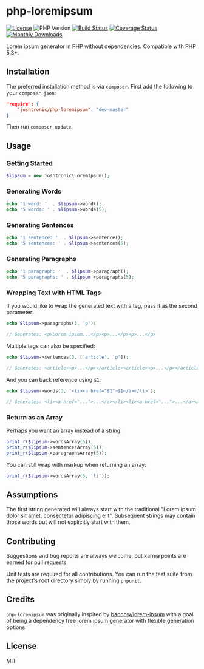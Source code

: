 # php-loremipsum

[![License](https://img.shields.io/packagist/l/joshtronic/php-loremipsum?style=for-the-badge)](https://github.com/joshtronic/php-loremipsum/blob/master/LICENSE)
![PHP Version](https://img.shields.io/packagist/php-v/joshtronic/php-loremipsum?style=for-the-badge)
[![Build Status](https://img.shields.io/travis/joshtronic/php-loremipsum/master?style=for-the-badge)](https://travis-ci.org/joshtronic/php-loremipsum)
[![Coverage Status](https://img.shields.io/coveralls/github/joshtronic/php-loremipsum/master?style=for-the-badge)](https://coveralls.io/github/joshtronic/php-loremipsum?branch=master)
[![Monthly Downloads](https://img.shields.io/packagist/dm/joshtronic/php-loremipsum?style=for-the-badge)](https://packagist.org/packages/joshtronic/php-loremipsum)

Lorem ipsum generator in PHP without dependencies. Compatible with PHP 5.3+.

## Installation

The preferred installation method is via `composer`. First add the following to
your `composer.json`:

```json
"require": {
    "joshtronic/php-loremipsum": "dev-master"
}
```

Then run `composer update`.

## Usage

### Getting Started

```php
$lipsum = new joshtronic\LoremIpsum();
```

### Generating Words

```php
echo '1 word: '  . $lipsum->word();
echo '5 words: ' . $lipsum->words(5);
```

### Generating Sentences

```php
echo '1 sentence: '  . $lipsum->sentence();
echo '5 sentences: ' . $lipsum->sentences(5);
```

### Generating Paragraphs

```php
echo '1 paragraph: '  . $lipsum->paragraph();
echo '5 paragraphs: ' . $lipsum->paragraphs(5);
```

### Wrapping Text with HTML Tags

If you would like to wrap the generated text with a tag, pass it as the second
parameter:

```php
echo $lipsum->paragraphs(3, 'p');

// Generates: <p>Lorem ipsum...</p><p>...</p><p>...</p>
```

Multiple tags can also be specified:

```php
echo $lipsum->sentences(3, ['article', 'p']);

// Generates: <article><p>...</p></article><article><p>...</p></article><article><p>...</p></article>
```

And you can back reference using `$1`:

```php
echo $lipsum->words(3, '<li><a href="$1">$1</a></li>');

// Generates: <li><a href="...">...</a></li><li><a href="...">...</a></li><li><a href="...">...</a></li>
```

### Return as an Array

Perhaps you want an array instead of a string:

```php
print_r($lipsum->wordsArray(5));
print_r($lipsum->sentencesArray(5));
print_r($lipsum->paragraphsArray(5));
```

You can still wrap with markup when returning an array:

```php
print_r($lipsum->wordsArray(5, 'li'));
```

## Assumptions

The first string generated will always start with the traditional "Lorem ipsum
dolor sit amet, consectetur adipiscing elit". Subsequent strings may contain
those words but will not explicitly start with them.

## Contributing

Suggestions and bug reports are always welcome, but karma points are earned for
pull requests.

Unit tests are required for all contributions. You can run the test suite from
the project's root directory simply by running `phpunit`.

## Credits

`php-loremipsum` was originally inspired by
[badcow/lorem-ipsum](https://packagist.org/packages/badcow/lorem-ipsum) with a
goal of being a dependency free lorem ipsum generator with flexible generation
options.

## License

MIT
